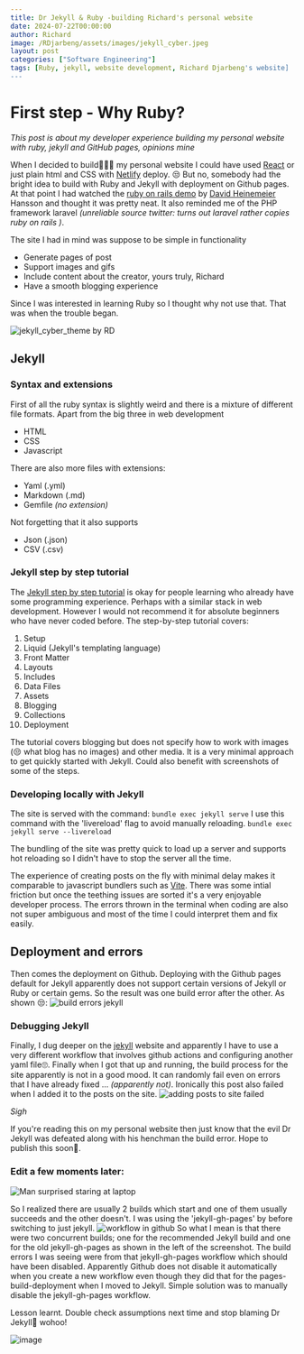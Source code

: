 ```yaml
---
title: Dr Jekyll & Ruby -building Richard's personal website
date: 2024-07-22T00:00:00
author: Richard
image: /RDjarbeng/assets/images/jekyll_cyber.jpeg
layout: post
categories: ["Software Engineering"]
tags: [Ruby, jekyll, website development, Richard Djarbeng's website]
---
```

# First step - Why Ruby?

*This post is about my developer experience building my personal website with ruby, jekyll and GitHub pages, opinions mine*

When I decided to build👨🏽‍💻 my personal website I could have used [React](https://react.dev/) or just plain html and CSS with [Netlify](https://www.netlify.com/) deploy.
😒 But no, somebody had the bright idea to build with Ruby and Jekyll with deployment on Github pages.
At that point I had watched the [ruby on rails demo](https://www.youtube.com/watch?v=Gzj723LkRJY&) by [David Heinemeier](https://dhh.dk/) Hansson and thought it was pretty neat. It also reminded me of the PHP framework laravel *(unreliable source twitter: turns out laravel rather copies ruby on rails )*.

The site I had in mind was suppose to be simple in functionality

- Generate pages of post
- Support images and gifs
- Include content about the creator, yours truly, Richard
- Have a smooth blogging experience

Since I was interested in learning Ruby so I thought why not use that. That was when the trouble began.

![jekyll_cyber_theme by RD ](/RDjarbeng/assets/images/jekyll_cyber.jpeg)

## Jekyll

### Syntax and extensions

First of all the ruby syntax is slightly weird and there is a mixture of different file formats. Apart from the big three in web development

- HTML
- CSS
- Javascript

There are also more files with extensions:

- Yaml (.yml)
- Markdown (.md)
- Gemfile *(no extension)*

Not forgetting that it also supports

- Json (.json)
- CSV (.csv)

### Jekyll step by step tutorial

The [Jekyll step by step tutorial](https://jekyllrb.com/docs/step-by-step/01-setup/) is okay for people learning who already have some programming experience. Perhaps with a similar stack in web development. However I would not recommend it for absolute beginners who have never coded before.
The step-by-step tutorial covers:

1. Setup
2. Liquid (Jekyll's templating language)
3. Front Matter
4. Layouts
5. Includes
6. Data Files
7. Assets
8. Blogging
9. Collections
10. Deployment

The tutorial covers blogging but does not specify how to work with images (😒 what blog has no images) and other media. It is a very minimal approach to get quickly started with Jekyll. Could also benefit with screenshots of some of the steps.

### Developing locally with Jekyll

The site is served with the command:
`bundle exec jekyll serve`
I use this command with the 'livereload' flag to avoid manually reloading.
`bundle exec jekyll serve --livereload` 

The bundling of the site was pretty quick to load up a server and supports hot reloading so I didn't have to stop the server all the time.

The experience of creating posts on the fly with minimal delay makes it comparable to javascript bundlers such as [Vite](https://vitejs.dev/). 
There was some intial friction but once the teething issues are sorted it's a very enjoyable developer process. The errors thrown in the terminal when coding are also not super ambiguous and most of the time I could interpret them and fix easily.

## Deployment and errors

Then comes the deployment on Github. Deploying with the Github pages default for Jekyll apparently does not support certain versions of Jekyll or Ruby or certain gems. So the result was one build error after the other. As shown 😒:
![build errors jekyll](https://github.com/user-attachments/assets/b075fbf5-2675-463b-8aea-032cfdf2dbbd)

### Debugging Jekyll

Finally, I dug deeper on the [jekyll](https://jekyllrb.com/) website and apparently I have to use a very different workflow that involves github actions and configuring another yaml file🙄. Finally when I got that up and running, the build process for the site apparently is not in a good mood. It can randomly fail even on errors that I have already fixed ... *(apparently not)*.
Ironically this post also failed when I added it to the posts on the site.
![adding posts to site failed](https://github.com/user-attachments/assets/c1731bac-b045-4bd0-9cd6-33e3107dd21b)

*Sigh*

If you're reading this on my personal website then just know that the evil Dr Jekyll was defeated along with his henchman the build error. Hope to publish this soon🥲. 

### Edit a few moments later:

![Man surprised staring at laptop](/RDjarbeng/assets/images/man_surprised.png)

So I realized there are usually 2 builds which start and one of them usually succeeds and the other doesn't. I was using the 'jekyll-gh-pages' by before switching to just jekyll. 
![workflow in github](https://github.com/user-attachments/assets/a10a3c67-2d2b-42c9-9c87-848868aa4fb0)
So what I mean is that there were two concurrent builds; one for the recommended Jekyll build and one for the old jekyll-gh-pages as shown in the left of the screenshot. The build errors I was seeing were from that jekyll-gh-pages workflow which should have been disabled. Apparently Github does not disable it automatically when you create a new workflow even though they did that for the pages-build-deployment when I moved to Jekyll. Simple solution was to manually disable the jekyll-gh-pages workflow.

Lesson learnt. Double check assumptions next time and stop blaming Dr Jekyll🙂 wohoo!

![image](https://github.com/user-attachments/assets/43728fc2-7195-44c7-9f81-4b06920948a9)
